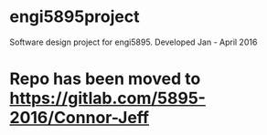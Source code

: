 # engi5895project
Software design project for engi5895. Developed Jan - April 2016

# Repo has been moved to https://gitlab.com/5895-2016/Connor-Jeff
